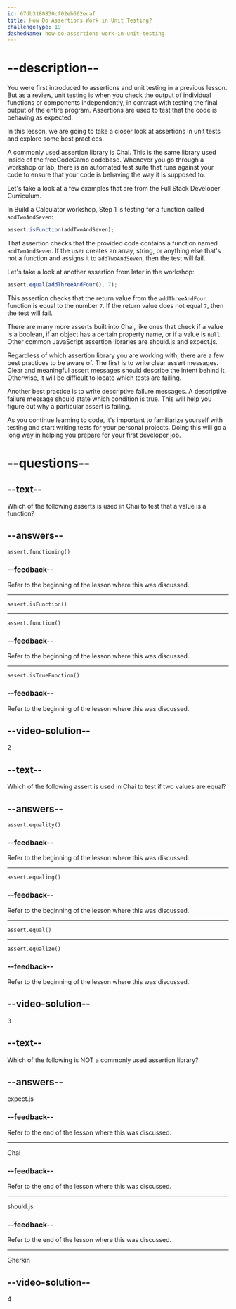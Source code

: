 ```yaml
---
id: 67db3180830cf02eb662ecaf
title: How Do Assertions Work in Unit Testing?
challengeType: 19
dashedName: how-do-assertions-work-in-unit-testing
---
```


# --description--

You were first introduced to assertions and unit testing in a previous lesson. But as a review, unit testing is when you check the output of individual functions or components independently, in contrast with testing the final output of the entire program. Assertions are used to test that the code is behaving as expected.

In this lesson, we are going to take a closer look at assertions in unit tests and explore some best practices.

A commonly used assertion library is Chai. This is the same library used inside of the freeCodeCamp codebase. Whenever you go through a workshop or lab, there is an automated test suite that runs against your code to ensure that your code is behaving the way it is supposed to.

Let's take a look at a few examples that are from the Full Stack Developer Curriculum.

In Build a Calculator workshop, Step 1 is testing for a function called `addTwoAndSeven`:

```js
assert.isFunction(addTwoAndSeven);
```

That assertion checks that the provided code contains a function named `addTwoAndSeven`. If the user creates an array, string, or anything else that's not a function and assigns it to `addTwoAndSeven`, then the test will fail.

Let's take a look at another assertion from later in the workshop:

```js
assert.equal(addThreeAndFour(), 7);
```

This assertion checks that the return value from the `addThreeAndFour` function is equal to the number `7`. If the return value does not equal `7`, then the test will fail.

There are many more asserts built into Chai, like ones that check if a value is a boolean, if an object has a certain property name, or if a value is `null`. Other common JavaScript assertion libraries are should.js and expect.js.

Regardless of which assertion library you are working with, there are a few best practices to be aware of. The first is to write clear assert messages. Clear and meaningful assert messages should describe the intent behind it. Otherwise, it will be difficult to locate which tests are failing.

Another best practice is to write descriptive failure messages. A descriptive failure message should state which condition is true. This will help you figure out why a particular assert is failing.

As you continue learning to code, it's important to familiarize yourself with testing and start writing tests for your personal projects. Doing this will go a long way in helping you prepare for your first developer job.

# --questions--

## --text--

Which of the following asserts is used in Chai to test that a value is a function?

## --answers--

`assert.functioning()`

### --feedback--

Refer to the beginning of the lesson where this was discussed.

---

`assert.isFunction()`

---

`assert.function()`

### --feedback--

Refer to the beginning of the lesson where this was discussed.

---

`assert.isTrueFunction()`

### --feedback--

Refer to the beginning of the lesson where this was discussed.

## --video-solution--

2

## --text--

Which of the following assert is used in Chai to test if two values are equal?

## --answers--

`assert.equality()`

### --feedback--

Refer to the beginning of the lesson where this was discussed.

---

`assert.equaling()`

### --feedback--

Refer to the beginning of the lesson where this was discussed.

---

`assert.equal()`

---

`assert.equalize()`

### --feedback--

Refer to the beginning of the lesson where this was discussed.

## --video-solution--

3

## --text--

Which of the following is NOT a commonly used assertion library?

## --answers--

expect.js

### --feedback--

Refer to the end of the lesson where this was discussed.

---

Chai

### --feedback--

Refer to the end of the lesson where this was discussed.

---

should.js

### --feedback--

Refer to the end of the lesson where this was discussed.

---

Gherkin

## --video-solution--

4
